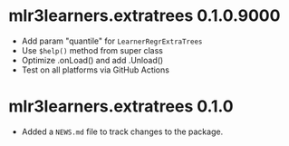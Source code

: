 # mlr3learners.extratrees 0.1.0.9000

- Add param "quantile" for `LearnerRegrExtraTrees`
- Use `$help()` method from super class
- Optimize .onLoad() and add .Unload()
- Test on all platforms via GitHub Actions


# mlr3learners.extratrees 0.1.0

* Added a `NEWS.md` file to track changes to the package.
